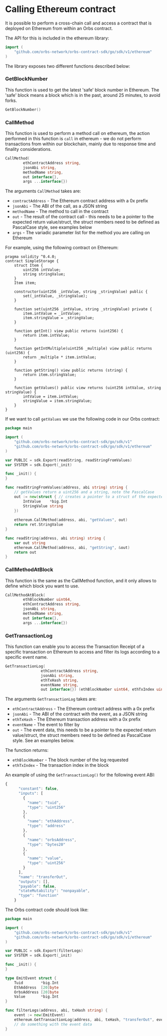 # Calling Ethereum contract

It is possible to perform a cross-chain call and access a contract that is deployed on Ethereum from within an Orbs contract.

The API for this is included in the ethereum library:

```go
import (
    "github.com/orbs-network/orbs-contract-sdk/go/sdk/v1/ethereum"
)
```

The library exposes two different functions described below:

### GetBlockNumber

This function is used to get the latest 'safe' block number in Ethereum. The 'safe' block means a block which is in the past, around 25 minutes, to avoid forks.

```go
GetBlockNumber()
```

### CallMethod

This function is used to perform a method call on ethereum, the action performed in this function is `call` in ethereum - we do not perform transactions from within our blockchain, mainly due to response time and finality considerations.

```go
CallMethod(
        ethContractAddress string, 
        jsonAbi string, 
        methodName string, 
        out interface{}, 
        args ...interface{})
```

The arguments `CallMethod` takes are:

* `contractAddress` - The Ethereum contract address with a 0x prefix
*  `jsonAbi` - The ABI of the call, as a JSON string
* `methodName` - The method to call in the contract
* `out` - The result of the contract call - this needs to be a pointer to the expected return value/struct, the struct members need to be defined as PascalCase style, see examples below
* `args` - The variadic parameter list for the method you are calling on Ethereum

For example, using the following contract on Ethereum:

```text
pragma solidity ^0.4.0;
contract SimpleStorage {
    struct Item {
        uint256 intValue;
        string stringValue;
    }
    Item item;

    constructor(uint256 _intValue, string _stringValue) public {
        set(_intValue, _stringValue);
    }

    function set(uint256 _intValue, string _stringValue) private {
        item.intValue = _intValue;
        item.stringValue = _stringValue;
    }

    function getInt() view public returns (uint256) {
        return item.intValue;
    }

    function getIntMultiple(uint256 _multiple) view public returns (uint256) {
        return _multiple * item.intValue;
    }

    function getString() view public returns (string) {
        return item.stringValue;
    }

    function getValues() public view returns (uint256 intValue, string stringValue) {
        intValue = item.intValue;
        stringValue = item.stringValue;
    }
}
```

If we want to call `getValues` we use the following code in our Orbs contract:

```go
package main

import (
    "github.com/orbs-network/orbs-contract-sdk/go/sdk/v1"
    "github.com/orbs-network/orbs-contract-sdk/go/sdk/v1/ethereum"
)

var PUBLIC = sdk.Export(readString, readStringFromValues)
var SYSTEM = sdk.Export(_init)

func _init() {
}

func readStringFromValues(address, abi string) string {
    // getValues return a uint256 and a string, note the PascalCase
    out := new(struct { // creates a pointer to a struct of the expected return value
        IntValue    *big.Int
        StringValue string
    })
        
    ethereum.CallMethod(address, abi, "getValues", out)
    return ret.StringValue
}

func readString(address, abi string) string {
    var out string
    ethereum.CallMethod(address, abi, "getString", &out)
    return out
}
```

### CallMethodAtBlock

This function is the same as the CallMethod function, and it only allows to define which block you want to use.

```go
CallMethodAtBlock(
        ethBlockNumber uint64,
        ethContractAddress string, 
        jsonAbi string, 
        methodName string, 
        out interface{}, 
        args ...interface{})
```

### GetTransactionLog 

This function can enable you to access the Transaction Receipt of a specific transaction on Ethereum to access and filter its logs according to a specific event name.

```go
GetTransactionLog(
                ethContractAddress string, 
                jsonAbi string, 
                ethTxHash string, 
                eventName string, 
                out interface{}) (ethBlockNumber uint64, ethTxIndex uint32)
```

The arguments `GetTransactionLog` takes are:

* `ethContractAddress` - The Ethereum contract address with a 0x prefix
* `jsonAbi` - The ABI of the contract with the event, as a JSON string
* `ethTxHash` - The Ethereum transaction address with a 0x prefix
* `eventName` - The event to filter by
* `out` - The event data, this needs to be a pointer to the expected return value/struct, the struct members need to be defined as PascalCase style. See an examples below.

The function returns:

* `ethBlockNumber` - The block number of the log requested
* `ethTxIndex` - The transaction index in the block

An example of using the `GetTransactionLog()` for the following event ABI:

```javascript
{
      "constant": false,
      "inputs": [
        {
          "name": "tuid",
          "type": "uint256"
        },
        {
          "name": "ethAddress",
          "type": "address"
        },
        {
          "name": "orbsAddress",
          "type": "bytes20"
        },
        {
          "name": "value",
          "type": "uint256"
        }
      ],
      "name": "transferOut",
      "outputs": [],
      "payable": false,
      "stateMutability": "nonpayable",
      "type": "function"
    }
```

The Orbs contract code should look like:

```go
package main

import (
    "github.com/orbs-network/orbs-contract-sdk/go/sdk/v1"
    "github.com/orbs-network/orbs-contract-sdk/go/sdk/v1/ethereum"
)

var PUBLIC = sdk.Export(filterLogs)
var SYSTEM = sdk.Export(_init)

func _init() {
}

type EmitEvent struct {
    Tuid        *big.Int
    EthAddress  [20]byte
    OrbsAddress [20]byte
    Value       *big.Int
}

func filterLogs(address, abi, txHash string) {
    event := new(EmitEvent)
    ethereum.GetTransactionLog(address, abi, txHash, "transferOut", event)
    // do something with the event data
}
```

